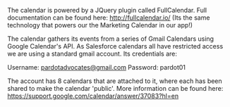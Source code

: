 The calendar is powered by a JQuery plugin called FullCalendar. Full documentation can be found here: http://fullcalendar.io/ (Its the same technology that powers our the Marketing Calendar in our app!)

The calendar gathers its events from a series of Gmail Calendars using Google Calendar's API. As Salesforce calendars all have restricted access we are using a standard gmail account. Its credentials are:

Username: pardotadvocates@gmail.com
Password: pardot01

The account has 8 calendars that are attached to it, where each has been shared to make the calendar 'public'. More information can be found here: https://support.google.com/calendar/answer/37083?hl=en
